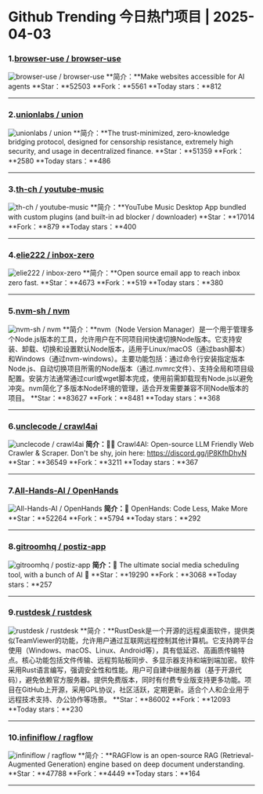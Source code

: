 # Github Trending 今日热门项目 | 2025-04-03
### 1.[browser-use / browser-use](https://github.com/browser-use/browser-use)

![browser-use / browser-use](https://repository-images.githubusercontent.com/881458615/fddb1de9-5742-4037-8ea9-bf8f1cfd2f58)
**简介：**Make websites accessible for AI agents
**Star：**52503
**Fork：**5561
**Today stars：**812

---

### 2.[unionlabs / union](https://github.com/unionlabs/union)

![unionlabs / union](https://repository-images.githubusercontent.com/641656392/85020dea-7fa5-43fc-84b6-97a8fb893bfb)
**简介：**The trust-minimized, zero-knowledge bridging protocol, designed for censorship resistance, extremely high security, and usage in decentralized finance.
**Star：**51359
**Fork：**2580
**Today stars：**486

---

### 3.[th-ch / youtube-music](https://github.com/th-ch/youtube-music)

![th-ch / youtube-music](https://repository-images.githubusercontent.com/182306991/ee1079d3-8ec7-4bff-813c-1726dc635405)
**简介：**YouTube Music Desktop App bundled with custom plugins (and built-in ad blocker / downloader)
**Star：**17014
**Fork：**879
**Today stars：**400

---

### 4.[elie222 / inbox-zero](https://github.com/elie222/inbox-zero)

![elie222 / inbox-zero](https://opengraph.githubassets.com/b49e8eadd7d0620c7271cb7403d4736e9a94cf67b8cedbcc54c4a87c8fc10a33/elie222/inbox-zero)
**简介：**Open source email app to reach inbox zero fast.
**Star：**4673
**Fork：**519
**Today stars：**380

---

### 5.[nvm-sh / nvm](https://github.com/nvm-sh/nvm)

![nvm-sh / nvm](https://repository-images.githubusercontent.com/612230/53a0c44a-1f6e-4f8d-918f-89762fafe369)
**简介：**nvm（Node Version Manager）是一个用于管理多个Node.js版本的工具，允许用户在不同项目间快速切换Node版本。它支持安装、卸载、切换和设置默认Node版本，适用于Linux/macOS（通过bash脚本）和Windows（通过nvm-windows）。主要功能包括：通过命令行安装指定版本Node.js、自动切换项目所需的Node版本（通过.nvmrc文件）、支持全局和项目级配置。安装方法通常通过curl或wget脚本完成，使用前需卸载现有Node.js以避免冲突。nvm简化了多版本Node环境的管理，适合开发需要兼容不同Node版本的项目。
**Star：**83627
**Fork：**8481
**Today stars：**368

---

### 6.[unclecode / crawl4ai](https://github.com/unclecode/crawl4ai)

![unclecode / crawl4ai](https://opengraph.githubassets.com/2eab048742ed17a6a7fd5555296c94fa9cba228e0eddb8e76892164278b801b1/unclecode/crawl4ai)
**简介：**🚀🤖 Crawl4AI: Open-source LLM Friendly Web Crawler & Scraper. Don't be shy, join here: https://discord.gg/jP8KfhDhyN
**Star：**36549
**Fork：**3211
**Today stars：**367

---

### 7.[All-Hands-AI / OpenHands](https://github.com/All-Hands-AI/OpenHands)

![All-Hands-AI / OpenHands](https://opengraph.githubassets.com/ae35d173e8fc5a056f24c0180bf9e313bcc31a4d138474751d36685a8bc27d18/All-Hands-AI/OpenHands)
**简介：**🙌 OpenHands: Code Less, Make More
**Star：**52264
**Fork：**5794
**Today stars：**292

---

### 8.[gitroomhq / postiz-app](https://github.com/gitroomhq/postiz-app)

![gitroomhq / postiz-app](https://repository-images.githubusercontent.com/664013991/8b16b484-683a-4ed9-a132-6d070704cc12)
**简介：**📨 The ultimate social media scheduling tool, with a bunch of AI 🤖
**Star：**19290
**Fork：**3068
**Today stars：**257

---

### 9.[rustdesk / rustdesk](https://github.com/rustdesk/rustdesk)

![rustdesk / rustdesk](https://repository-images.githubusercontent.com/299354207/a577aeea-619e-4f64-8dec-19f2550e7500)
**简介：**RustDesk是一个开源的远程桌面软件，提供类似TeamViewer的功能，允许用户通过互联网远程控制其他计算机。它支持跨平台使用（Windows、macOS、Linux、Android等），具有低延迟、高画质传输特点。核心功能包括文件传输、远程剪贴板同步、多显示器支持和端到端加密。软件采用Rust语言编写，强调安全性和性能。用户可自建中继服务器（基于开源代码），避免依赖官方服务器。提供免费版本，同时有付费专业版支持更多功能。项目在GitHub上开源，采用GPL协议，社区活跃，定期更新。适合个人和企业用于远程技术支持、办公协作等场景。
**Star：**86002
**Fork：**12093
**Today stars：**230

---

### 10.[infiniflow / ragflow](https://github.com/infiniflow/ragflow)

![infiniflow / ragflow](https://opengraph.githubassets.com/8c3d3076f039f3a2e537a41b7d7d0f06ba4286d19043641d4076ad6cdc83a9f3/infiniflow/ragflow)
**简介：**RAGFlow is an open-source RAG (Retrieval-Augmented Generation) engine based on deep document understanding.
**Star：**47788
**Fork：**4449
**Today stars：**164

---

